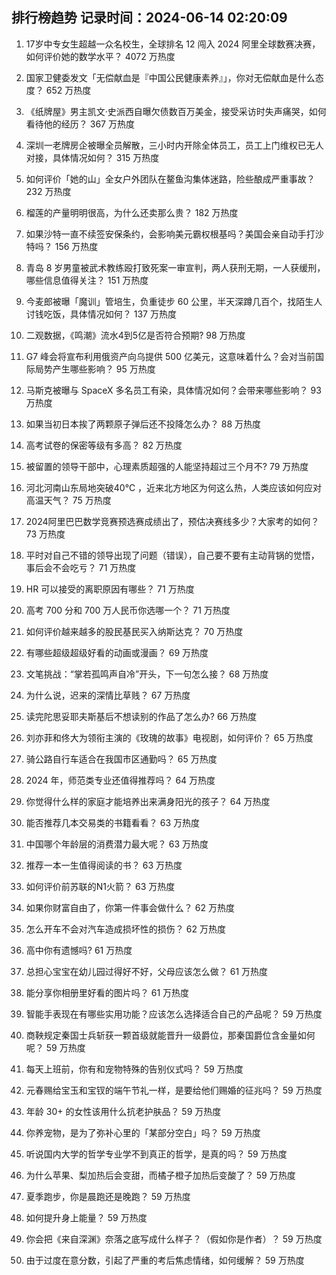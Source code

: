 
## 排行榜趋势 记录时间：2024-06-14 02:20:09
  
  1. 17岁中专女生超越一众名校生，全球排名 12 闯入 2024 阿里全球数赛决赛，如何评价她的数学水平？ 4072 万热度
    
  2. 国家卫健委发文「无偿献血是『中国公民健康素养』」，你对无偿献血是什么态度？ 652 万热度
    
  3. 《纸牌屋》男主凯文·史派西自曝欠债数百万美金，接受采访时失声痛哭，如何看待他的经历？ 367 万热度
    
  4. 深圳一老牌房企被曝全员解散，三小时内开除全体员工，员工上门维权已无人对接，具体情况如何？ 315 万热度
    
  5. 如何评价「她的山」全女户外团队在鳌鱼沟集体迷路，险些酿成严重事故？ 232 万热度
    
  6. 榴莲的产量明明很高，为什么还卖那么贵？ 182 万热度
    
  7. 如果沙特一直不续签安保条约，会影响美元霸权根基吗？美国会亲自动手打沙特吗？ 156 万热度
    
  8. 青岛 8 岁男童被武术教练殴打致死案一审宣判，两人获刑无期，一人获缓刑，哪些信息值得关注？ 151 万热度
    
  9. 今麦郎被曝「魔训」管培生，负重徒步 60 公里，半天深蹲几百个，找陌生人讨钱吃饭，具体情况如何？ 137 万热度
    
  10. 二观数据，《鸣潮》流水4到5亿是否符合预期? 98 万热度
    
  11. G7 峰会将宣布利用俄资产向乌提供 500 亿美元，这意味着什么？会对当前国际局势产生哪些影响？ 95 万热度
    
  12. 马斯克被曝与 SpaceX 多名员工有染，具体情况如何？会带来哪些影响？ 93 万热度
    
  13. 如果当初日本挨了两颗原子弹后还不投降怎么办？ 88 万热度
    
  14. 高考试卷的保密等级有多高？ 82 万热度
    
  15. 被留置的领导干部中，心理素质超强的人能坚持超过三个月不? 79 万热度
    
  16. 河北河南山东局地突破40℃ ，近来北方地区为何这么热，人类应该如何应对高温天气？ 75 万热度
    
  17. 2024阿里巴巴数学竞赛预选赛成绩出了，预估决赛线多少？大家考的如何？ 73 万热度
    
  18. 平时对自己不错的领导出现了问题（错误），自己要不要有主动背锅的觉悟，事后会不会吃亏？ 71 万热度
    
  19. HR 可以接受的离职原因有哪些？ 71 万热度
    
  20. 高考 700 分和 700 万人民币你选哪一个？ 71 万热度
    
  21. 如何评价越来越多的股民基民买入纳斯达克？ 70 万热度
    
  22. 有哪些超级超级好看的动画或漫画？ 69 万热度
    
  23. 文笔挑战：“掌若孤鸣声自冷”开头，下一句怎么接？ 68 万热度
    
  24. 为什么说，迟来的深情比草贱？ 67 万热度
    
  25. 读完陀思妥耶夫斯基后不想读别的作品了怎么办? 66 万热度
    
  26. 刘亦菲和佟大为领衔主演的《玫瑰的故事》电视剧，如何评价？ 65 万热度
    
  27. 骑公路自行车适合在我国市区通勤吗？ 65 万热度
    
  28. 2024 年，师范类专业还值得推荐吗？ 64 万热度
    
  29. 你觉得什么样的家庭才能培养出来满身阳光的孩子？ 64 万热度
    
  30. 能否推荐几本交易类的书籍看看？ 63 万热度
    
  31. 中国哪个年龄层的消费潜力最大呢？ 63 万热度
    
  32. 推荐一本一生值得阅读的书？ 63 万热度
    
  33. 如何评价前苏联的N1火箭？ 63 万热度
    
  34. 如果你财富自由了，你第一件事会做什么？ 62 万热度
    
  35. 怎么开车不会对汽车造成损坏性的损伤？ 62 万热度
    
  36. 高中你有遗憾吗? 61 万热度
    
  37. 总担心宝宝在幼儿园过得好不好，父母应该怎么做？ 61 万热度
    
  38. 能分享你相册里好看的图片吗？ 61 万热度
    
  39. 智能手表现在有哪些实用功能？应该怎么选择适合自己的产品呢？ 59 万热度
    
  40. 商鞅规定秦国士兵斩获一颗首级就能晋升一级爵位，那秦国爵位含金量如何呢？ 59 万热度
    
  41. 每天上班前，你有和宠物特殊的告别仪式吗？ 59 万热度
    
  42. 元春赐给宝玉和宝钗的端午节礼一样，是要给他们赐婚的征兆吗？ 59 万热度
    
  43. 年龄 30+ 的女性该用什么抗老护肤品？ 59 万热度
    
  44. 你养宠物，是为了弥补心里的「某部分空白」吗？ 59 万热度
    
  45. 听说国内大学的哲学专业学不到真正的哲学，是真的吗？ 59 万热度
    
  46. 为什么苹果、梨加热后会变甜，而橘子橙子加热后变酸了？ 59 万热度
    
  47. 夏季跑步，你是晨跑还是晚跑？ 59 万热度
    
  48. 如何提升身上能量？ 59 万热度
    
  49. 你会把《来自深渊》奈落之底写成什么样子？（假如你是作者）？ 59 万热度
    
  50. 由于过度在意分数，引起了严重的考后焦虑情绪，如何缓解？ 59 万热度
    